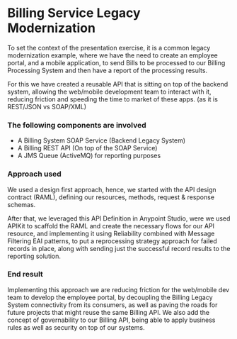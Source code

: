 # Billing Service Legacy Modernization

To set the context of the presentation exercise, it is a common legacy modernization example, where we have the need to create an employee portal, and a mobile application, to send Bills to be processed to our Billing Processing System and then have a report of the processing results.

For this we have created a reusable API that is sitting on top of the backend system, allowing the web/mobile development team to interact with it, reducing friction and speeding the time to market of these apps. (as it is REST/JSON vs SOAP/XML)

### The following components are involved

* A Billing System SOAP Service (Backend Legacy System)
* A Billing REST API (On top of the SOAP Service)
* A JMS Queue (ActiveMQ) for reporting purposes

### Approach used

We used a design first approach, hence, we started with the API design contract (RAML), defining our resources, methods, request & response schemas.

After that, we leveraged this API Definition in Anypoint Studio, were we used APIKit to scaffold the RAML and create the necessary flows for our API resource, and implementing it using Reliability combined with Message Filtering EAI patterns, to put a reprocessing strategy approach for failed records in place, along with sending just the successful record results to the reporting solution.

### End result

Implementing this approach we are reducing friction for the web/mobile dev team to develop the employee portal, by decoupling the Billing Legacy System connectivity from its consumers, as well as paving the roads for future projects that might reuse the same Billing API. We also add the concept of governability to our Billing API, being able to apply business rules as well as security on top of our systems.
